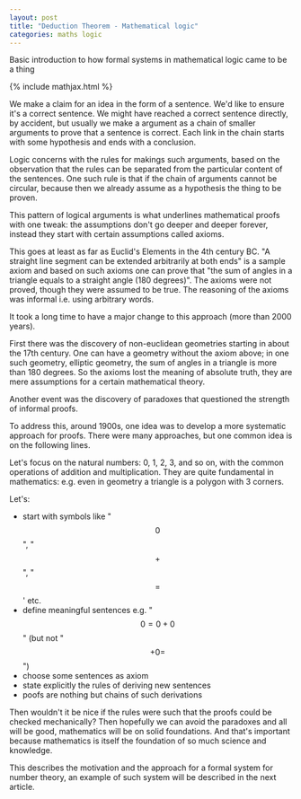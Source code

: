 ```yaml
---
layout: post
title: "Deduction Theorem - Mathematical logic"
categories: maths logic
---
```


Basic introduction to how formal systems in mathematical logic came to be a
thing

{% include mathjax.html %}


We make a claim for an idea in the form of a sentence. We'd like to ensure it's
a correct sentence. We might have reached a correct sentence directly, by
accident, but usually we make a argument as a chain of smaller arguments to
prove that a sentence is correct. Each link in the chain starts with some
hypothesis and ends with a conclusion.

Logic concerns with the rules for makings such arguments, based on the
observation that the rules can be separated from the particular content of the
sentences. One such rule is that if the chain of arguments cannot be circular,
because then we already assume as a hypothesis the thing to be proven.

This pattern of logical arguments is what underlines mathematical proofs with
one tweak: the assumptions don't go deeper and deeper forever, instead they
start with certain assumptions called axioms.

This goes at least as far as Euclid's Elements in the 4th century BC. "A
straight line segment can be extended arbitrarily at both ends" is a sample
axiom and based on such axioms one can prove that "the sum of angles in a
triangle equals to a straight angle (180 degrees)". The axioms were not
proved, though they were assumed to be true. The reasoning of the axioms was
informal i.e. using arbitrary words.

It took a long time to have a major change to this approach (more than 2000
years).

First there was the discovery of non-euclidean geometries starting in about the
17th century. One can have a geometry without the axiom above; in one such
geometry, elliptic geometry, the sum of angles in a triangle is more than 180
degrees. So the axioms lost the meaning of absolute truth, they are mere
assumptions for a certain mathematical theory.

Another event was the discovery of paradoxes that questioned the strength of
informal proofs.

To address this, around 1900s, one idea was to develop a more systematic
approach for proofs. There were many approaches, but one common idea is on the
following lines.

Let's focus on the natural numbers: 0, 1, 2, 3, and so on, with the common
operations of addition and multiplication. They are quite fundamental in
mathematics: e.g. even in geometry a triangle is a polygon with 3 corners.

Let's:
- start with symbols like "$$0$$", "$$+$$", "$$=$$' etc.
- define meaningful sentences e.g. "$$0 = 0 + 0$$" (but not "$$+ 0 =$$")
- choose some sentences as axiom
- state explicitly the rules of deriving new sentences
- poofs are nothing but chains of such derivations

Then wouldn't it be nice if the rules were such that the proofs could be
checked mechanically? Then hopefully we can avoid the paradoxes and all will be
good, mathematics will be on solid foundations. And that's important because
mathematics is itself the foundation of so much science and knowledge.

This describes the motivation and the approach for a formal system for number
theory, an example of such system will be described in the next article.
